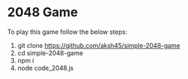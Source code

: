 # 2048 Game

To play this game follow the below steps:

1. git clone https://github.com/aksh45/simple-2048-game
2. cd simple-2048-game
3. npm i 
4. node code_2048.js
